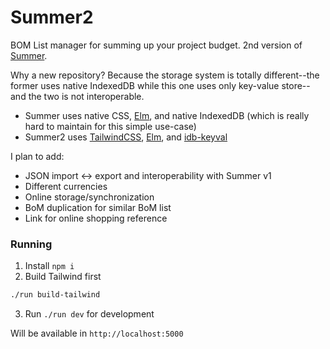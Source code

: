 # Summer2

BOM List manager for summing up your project budget. 2nd version of [Summer](https://github.com/vmasdani/summer).  

Why a new repository? Because the storage system is totally different--the former uses native IndexedDB while this one uses only key-value store--and the two is not interoperable.

- Summer uses native CSS, [Elm](https://elm-lang.org/), and native IndexedDB (which is really hard to maintain for this simple use-case)
- Summer2 uses [TailwindCSS](https://tailwindcss.com/), [Elm](https://elm-lang.org/), and [idb-keyval](https://github.com/jakearchibald/idb-keyval)

I plan to add:
- JSON import <-> export and interoperability with Summer v1
- Different currencies
- Online storage/synchronization
- BoM duplication for similar BoM list
- Link for online shopping reference

### Running
1. Install `npm i`
2. Build Tailwind first
```sh
./run build-tailwind
```
3. Run `./run dev` for development

Will be available in `http://localhost:5000`    
